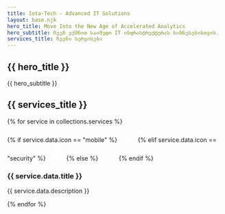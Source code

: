 ```yaml
---
title: Iota-Tech - Advanced IT Solutions
layout: base.njk
hero_title: Move Into the New Age of Accelerated Analytics
hero_subtitle: ჩვენ ვქმნით საიმედო IT ინფრასტრუქტურას ბიზნესებისთვის.
services_title: ჩვენი სერვისები
---
```


<section class="hero-section">
    <div class="container">
        <h1>{{ hero_title }}</h1>
        <p>{{ hero_subtitle }}</p>
    </div>
</section>

<section class="services-section">
    <div class="container">
        <div class="section-title" data-aos="fade-up">
            <h2>{{ services_title }}</h2>
        </div>
        <div class="service-list">
            {% for service in collections.services %}
            <div class="service-row glass-panel" data-aos="fade-up" data-aos-delay="{{ service.data.aos_delay }}">
                <div class="service-icon-container">
                    <div class="icon-bg {{ service.data.icon_color }}">
                        {% if service.data.icon == "mobile" %}
                        <svg width="40" height="40" viewBox="0 0 24 24" fill="none" xmlns="http://www.w3.org/2000/svg"><path d="M17 2H7C5.9 2 5.01 2.9 5.01 4L5 20C5 21.1 5.9 22 7 22H17C18.1 22 19 21.1 19 20V4C19 2.9 18.1 2 17 2ZM17 18H7V6H17V18Z" fill="white"/></svg>
                        {% elif service.data.icon == "security" %}
                        <svg width="40" height="40" viewBox="0 0 24 24" fill="none" xmlns="http://www.w3.org/2000/svg"><path d="M12 1L3 5V11C3 16.55 6.84 21.74 12 23C17.16 21.74 21 16.55 21 11V5L12 1ZM12 12H19C18.47 16.11 15.73 19.78 12 20.93V12H5V6.3L12 3.19V12Z" fill="white"/></svg>
                        {% else %}
                        <svg width="40" height="40" viewBox="0 0 24 24" fill="none" xmlns="http://www.w3.org/2000/svg"><path d="M19.35 10.04C18.67 6.59 15.64 4 12 4C9.11 4 6.6 5.64 5.35 8.04C2.34 8.36 0 10.91 0 14C0 17.31 2.69 20 6 20H19C21.76 20 24 17.76 24 15C24 12.36 21.95 10.22 19.35 10.04ZM19 18H6C3.79 18 2 16.21 2 14C2 11.95 3.53 10.24 5.56 10.03L6.63 9.92L7.13 8.97C8.08 7.14 9.94 6 12 6C14.62 6 16.88 7.86 17.39 10.43L17.69 11.93L19.22 12.04C20.78 12.14 22 13.45 22 15C22 16.65 20.65 18 19 18Z" fill="white"/></svg>
                        {% endif %}
                    </div>
                </div>
                <div class="service-text">
                    <h3>{{ service.data.title }}</h3>
                    <p>{{ service.data.description }}</p>
                </div>
            </div>
            {% endfor %}
        </div>
    </div>
</section>